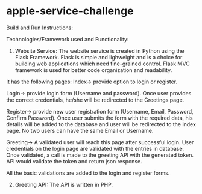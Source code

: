 # apple-service-challenge

Build and Run Instructions:

Technologies/Framework used and Functionality:

1. Website Service: The website service is created in Python using the Flask Framework. Flask is simple and lighweight and is a choice for building web applications which need fine-grained control. Flask MVC framework is used for better code organization and readability.

It has the following pages:
Index-> provide option to login or register.

Login-> provide login form (Username and password). Once user provides the correct credentials, he/she will be redirected to the Greetings page.

Register-> provide new user registration form (Username, Email, Password, Confirm Password). Once user submits the form with the required data, his details will be added to the database and user will be redirected to the index page. No two users can have the same Email or Username.

Greeting-> A validated user will reach this page after successful login. User credentials on the login page are validated with the entries in database. Once validated, a call is made to the greeting API with the generated token. API would validate the token and return json response.

All the basic validations are added to the login and register forms. 

2. Greeting API: The API is written in PHP.
